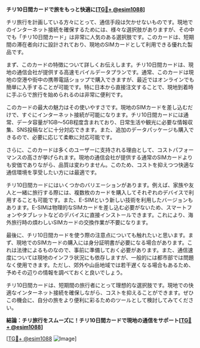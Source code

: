 **チリ10日間カードで旅をもっと快適に[[TG💪+ @esim1088](https://t.me/s/esim1088)]**

チリ旅行を計画している方々にとって、通信手段は欠かせないものです。現地でのインターネット接続を確保するためには、様々な選択肢がありますが、その中でも「チリ10日間カード」は非常に人気のある選択肢です。このカードは、短期間の滞在者向けに設計されており、現地のSIMカードとして利用できる優れた製品です。

まず、このカードの特徴について詳しくお伝えします。チリ10日間カードは、現地の通信会社が提供する高速モバイルデータプランです。通常、このカードは現地の空港や街中の携帯電話ショップで購入できますが、最近ではオンラインでも簡単に入手することが可能です。特に日本から直接注文することで、現地到着時に手ぶらで旅行を始められるのは非常に便利です。

このカードの最大の魅力はその使いやすさです。現地のSIMカードを差し込むだけで、すぐにインターネット接続が可能になります。チリ10日間カードには通常、データ容量が1GB〜5GB程度含まれており、日常生活や観光に必要な情報収集、SNS投稿などに十分対応できます。また、追加のデータパッケージも購入できるので、必要に応じて柔軟に対応可能です。

さらに、このカードは多くのユーザーに支持される理由として、コストパフォーマンスの高さが挙げられます。現地の通信会社が提供する通常のSIMカードよりも安価でありながら、品質は変わりません。このため、コストを抑えつつ快適な通信環境を享受したい方には最適です。

チリ10日間カードにはいくつかのバリエーションがあります。例えば、家族や友人と一緒に旅行する際には、複数枚のカードを購入してそれぞれのデバイスで利用することも可能です。また、E-SIMという新しい技術を利用したバージョンもあります。E-SIMは物理的なSIMカードを差し込む必要がないため、スマートフォンやタブレットなどのデバイスに直接インストールできます。これにより、海外旅行時の煩わしいSIMカードの交換作業が不要になります。

最後に、チリ10日間カードを使う際の注意点についても触れたいと思います。まず、現地でのSIMカードの購入には身分証明書が必要になる場合があります。これは法律によるものなので、事前に準備しておく必要があります。また、通信速度については現地のインフラ状況にも依存しますが、一般的には都市部では問題なく使用できます。ただし、郊外や山岳地域では若干遅くなる場合もあるため、予めその辺りの情報を調べておくと良いでしょう。

チリ10日間カードは、短期間の旅行者にとって理想的な選択肢です。現地での快適なインターネット接続を確保しながら、コストを抑えることができます。ぜひこの機会に、自分の旅をより便利に彩るためのツールとして検討してみてください。

**結論：チリ旅行をスムーズに！チリ10日間カードで現地の通信をサポート[[TG💪+ @esim1088](https://t.me/s/esim1088)]**

[[TG💪+ @esim1088](https://t.me/s/esim1088) ![Image](https://i.postimg.cc/Y0z9fWf4/image.png)]